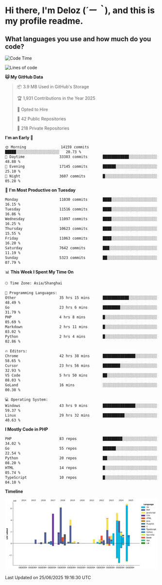 # **Hi there, I'm Deloz (*´ー｀*), and this is my profile readme.**

## **What languages you use and how much do you code?**

<!--START_SECTION:waka-->
![Code Time](http://img.shields.io/badge/Code%20Time-6%2C767%20hrs%2048%20mins-blue)

![Lines of code](https://img.shields.io/badge/From%20Hello%20World%20I%27ve%20Written-57.2%20million%20lines%20of%20code-blue)

**🐱 My GitHub Data** 

> 📦 3.9 MB Used in GitHub's Storage 
 > 
> 🏆 1,931 Contributions in the Year 2025
 > 
> 💼 Opted to Hire
 > 
> 📜 42 Public Repositories 
 > 
> 🔑 218 Private Repositories 
 > 
**I'm an Early 🐤** 

```text
🌞 Morning                14159 commits       █████░░░░░░░░░░░░░░░░░░░░   20.73 % 
🌆 Daytime                33383 commits       ████████████░░░░░░░░░░░░░   48.88 % 
🌃 Evening                17145 commits       ██████░░░░░░░░░░░░░░░░░░░   25.10 % 
🌙 Night                  3607 commits        █░░░░░░░░░░░░░░░░░░░░░░░░   05.28 % 
```
📅 **I'm Most Productive on Tuesday** 

```text
Monday                   11030 commits       ████░░░░░░░░░░░░░░░░░░░░░   16.15 % 
Tuesday                  11516 commits       ████░░░░░░░░░░░░░░░░░░░░░   16.86 % 
Wednesday                11097 commits       ████░░░░░░░░░░░░░░░░░░░░░   16.25 % 
Thursday                 10623 commits       ████░░░░░░░░░░░░░░░░░░░░░   15.55 % 
Friday                   11063 commits       ████░░░░░░░░░░░░░░░░░░░░░   16.20 % 
Saturday                 7642 commits        ███░░░░░░░░░░░░░░░░░░░░░░   11.19 % 
Sunday                   5323 commits        ██░░░░░░░░░░░░░░░░░░░░░░░   07.79 % 
```


📊 **This Week I Spent My Time On** 

```text
🕑︎ Time Zone: Asia/Shanghai

💬 Programming Languages: 
Other                    35 hrs 15 mins      ████████████░░░░░░░░░░░░░   48.49 % 
Go                       23 hrs 6 mins       ████████░░░░░░░░░░░░░░░░░   31.79 % 
PHP                      4 hrs 8 mins        █░░░░░░░░░░░░░░░░░░░░░░░░   05.69 % 
Markdown                 2 hrs 11 mins       █░░░░░░░░░░░░░░░░░░░░░░░░   03.02 % 
Python                   2 hrs 4 mins        █░░░░░░░░░░░░░░░░░░░░░░░░   02.86 % 

🔥 Editors: 
Chrome                   42 hrs 38 mins      ███████████████░░░░░░░░░░   58.65 % 
Cursor                   23 hrs 56 mins      ████████░░░░░░░░░░░░░░░░░   32.93 % 
VS Code                  5 hrs 50 mins       ██░░░░░░░░░░░░░░░░░░░░░░░   08.03 % 
GoLand                   16 mins             ░░░░░░░░░░░░░░░░░░░░░░░░░   00.38 % 

💻 Operating System: 
Windows                  43 hrs 9 mins       ███████████████░░░░░░░░░░   59.37 % 
Linux                    29 hrs 32 mins      ██████████░░░░░░░░░░░░░░░   40.63 % 
```

**I Mostly Code in PHP** 

```text
PHP                      83 repos            █████████░░░░░░░░░░░░░░░░   34.02 % 
Go                       55 repos            ██████░░░░░░░░░░░░░░░░░░░   22.54 % 
Python                   20 repos            ██░░░░░░░░░░░░░░░░░░░░░░░   08.20 % 
HTML                     14 repos            █░░░░░░░░░░░░░░░░░░░░░░░░   05.74 % 
TypeScript               10 repos            █░░░░░░░░░░░░░░░░░░░░░░░░   04.10 % 
```



**Timeline**

![Lines of Code chart](https://raw.githubusercontent.com/deloz/deloz/main/assets/bar_graph.png)


 Last Updated on 25/06/2025 19:16:30 UTC
<!--END_SECTION:waka-->
